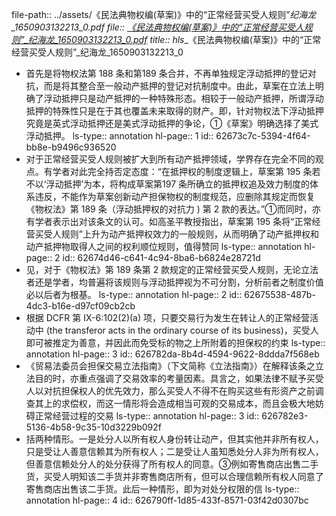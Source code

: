 file-path:: ../assets/《民法典物权编(草案)》中的“正常经营买受人规则”_纪海龙_1650903132213_0.pdf
file:: [《民法典物权编(草案)》中的“正常经营买受人规则”_纪海龙_1650903132213_0.pdf](../assets/《民法典物权编(草案)》中的“正常经营买受人规则”_纪海龙_1650903132213_0.pdf)
title:: hls__《民法典物权编(草案)》中的“正常经营买受人规则”_纪海龙_1650903132213_0

- 首先是将物权法第 188 条和第189 条合并，不再单独规定浮动抵押的登记对抗，而是将其整合至一般动产抵押的登记对抗制度中。由此，草案在立法上明确了浮动抵押只是动产抵押的一种特殊形态。相较于一般动产抵押，所谓浮动抵押的特殊性只是在于其也覆盖未来取得的财产。即，针对物权法下浮动抵押究竟是英式浮动抵押还是美式浮动抵押的争论，①《草案》明确选择了美式浮动抵押。
  ls-type:: annotation
  hl-page:: 1
  id:: 62673c7c-5394-4f64-bb8e-b9496c936520
- 对于正常经营买受人规则被扩大到所有动产抵押领域，学界存在完全不同的观点。有学者对此完全持否定态度：“在抵押权的制度逻辑上，草案第 195 条若不以‘浮动抵押’为本，将构成草案第197 条所确立的抵押权追及效力制度的体系违反，不能作为草案创新动产担保物权的制度规范，应删除其规定而恢复《物权法》第 189 条（浮动抵押权的对抗力 ) 第 2 款的表达。”①而同时，亦有学者表示出对该条文的认可。如高圣平教授指出，草案第 195 条将“正常经营买受人规则”上升为动产抵押权效力的一般规则，从而明确了动产抵押权和动产抵押物取得人之间的权利顺位规则，值得赞同
  ls-type:: annotation
  hl-page:: 2
  id:: 62674d46-c641-4c94-8ba6-b6824e28721d
- 见，对于《物权法》第 189 条第 2 款规定的正常经营买受人规则，无论立法者还是学者，均普遍将该规则与浮动抵押视为不可分割，分析前者之制度价值必以后者为根基。
  ls-type:: annotation
  hl-page:: 2
  id:: 62675538-487b-4dc3-b16e-d97cf09cb2cb
- 根据 DCFR 第 IX-6:102(2)(a) 项，只要交易行为发生在转让人的正常经营活动中 (the transferor acts in the ordinary course of its business)，买受人即可被推定为善意，并因此而免受标的物之上所附着的担保权的约束
  ls-type:: annotation
  hl-page:: 3
  id:: 626782da-8b4d-4594-9622-8ddda7f568eb
- 《贸易法委员会担保交易立法指南》（下文简称《立法指南》）在解释该条之立法目的时，亦重点强调了交易效率的考量因素。具言之，如果法律不赋予买受人以对抗担保权人的优先效力，那么买受人不得不在购买这些有形资产之前调查其上的求偿权，而这一情形将会造成相当可观的交易成本，而且会极大地妨碍正常经营过程的交易
  ls-type:: annotation
  hl-page:: 3
  id:: 626782e3-5136-4b58-9c35-10d3229b092f
- 括两种情形。一是处分人以所有权人身份转让动产，但其实他并非所有权人，只是受让人善意信赖其为所有权人；二是受让人虽知悉处分人非为所有权人，但善意信赖处分人的处分获得了所有权人的同意。③例如寄售商店出售二手货，买受人明知该二手货并非寄售商店所有，但可以合理信赖所有权人同意了寄售商店出售该二手货。此后一种情形，即为对处分权限的信
  ls-type:: annotation
  hl-page:: 4
  id:: 626790ff-1d85-433f-8571-03f42d0307bc